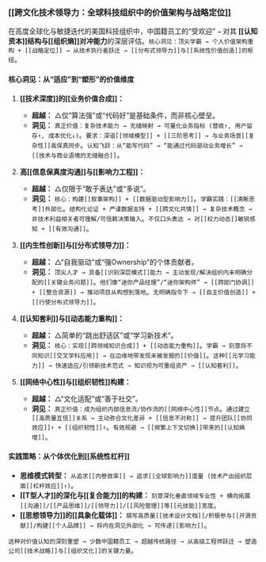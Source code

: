 
### [[跨文化技术领导力：全球科技组织中的价值架构与战略定位]]

在高度全球化与敏捷迭代的美国科技组织中，中国籍员工的“受欢迎” `→` 对其 **[[认知资本]]结构与[[组织熵]]对冲能力**的深层评估。`核心洞见：顶尖学霸 → 个人价值架构重构 + [[战略定位]] → 从技术执行者跃迁 → [[分布式领导力]]与[[系统性价值创造]]的枢纽`。

#### 核心洞见：从“适应”到“塑形”的价值维度

1.  **[[技术深度]]的[[业务价值合成]]：**
    *   **超越：** △仅“算法强”或“代码好”是基础条件，而非核心壁垒。
    *   **洞见：** `真正价值：复杂技术能力 → 无缝映射 → 可量化业务指标 (营收↑, 用户留存↑, 成本优化↓)`。`要求：深谙[[领域模型]] + [[三阶思考]] → 与业务场景[[复杂性]]高保真同步`。`认知飞跃：从“能写代码” → “能通过代码驱动业务增长” → [[技术与商业语境的无缝融合]]`。

2.  **高[[信息保真度沟通]]与[[影响力工程]]：**
    *   **超越：** △仅限于“敢于表达”或“多说”。
    *   **洞见：** `核心：构建[[叙事架构]] + [[数据驱动型影响力]]`。`学霸实践：[[清晰思考]]外部化`。`结构化论证 + 严谨数据支持 + [[跨文化共情]] → 复杂技术概念 → 非技术利益相关者可理解/可信赖决策输入`。`不仅口头表达 → 对[[权力动态]]敏锐感知 + [[有效沟通]]`。

3.  **[[内生性创新]]与[[分布式领导力]]：**
    *   **超越：** △“自我驱动”或“强Ownership”的个体贡献者。
    *   **洞见：** `顶尖人才 → 具备[[识别深层模式]]能力 → 主动发现/解决组织内未明确分配的[[关键业务问题]]`。`他们像“迷你产品经理”/“迷你架构师” → [[跨部门协调]] + [[整合资源]] → 推动项目从构想到落地`。`无明确指令下 → [[自主价值创造]] + [[行使分布式领导力]]`。

4.  **[[认知套利]]与[[动态能力重构]]：**
    *   **超越：** △简单的“跳出舒适区”或“学习新技术”。
    *   **洞见：** `核心：实现[[跨领域知识合成]] + [[动态能力重构]]`。`学霸 → 刻意将不同知识[[交叉学科应用]] → 在边缘地带发现未被发掘的[[价值]]`。`这种[[元学习能力]] → 快速适应/引领新技术范式 → 知识视为可重组资产 → [[认知套利]]`。

5.  **[[网络中心性]]与[[组织韧性]]构建：**
    *   **超越：** △“文化适配”或“善于社交”。
    *   **洞见：** `真正价值：成为组织内部信息流/协作流的[[网络中心性]]节点`。`通过建立[[高质量互信]]关系 → 主动弥合文化差异 + [[信息不对称]] → 提升团队[[协同效应]]↑ + [[组织韧性]]↑`。`有效规避 → [[频繁上下文切换]]带来的[[认知熵增]]`。

#### 实践策略：从个体优化到[[系统性杠杆]]

*   **思维模式转型：** `从追求[[内卷效率]] → 追求[[全球影响力]]度量 (技术产出组织层面[[杠杆效应]]↑)`。
*   **[[T型人才]]的深化与[[复合能力]]的构建：** `刻意深化垂直领域专业性 + 横向拓展[[沟通]]/[[产品思维]]/[[领导力]]/[[风险管理]]等[[元技能]]宽度`。
*   **[[思想领导力]]的[[具象化载体]]：** `撰写高质量[[技术设计文档]]/积极参与[[开源贡献]]/构建[[个人品牌]] → 将内在洞见外部化 → 可传递[[影响力]]`。

`这种对价值认知的深刻重塑 → 少数中国籍员工 → 超越传统路径 → 从高级工程师跃迁 → 塑造公司[[技术战略]]与[[组织文化]]的关键力量`。